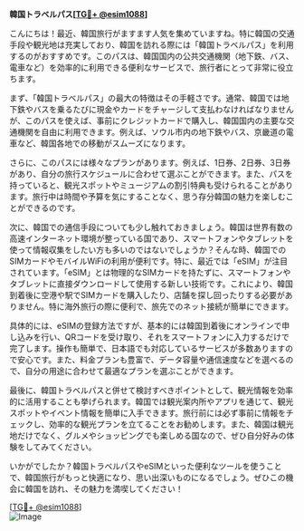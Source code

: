 **韓国トラベルパス[[TG💪+ @esim1088](https://t.me/s/esim1088)]**

こんにちは！最近、韓国旅行がますます人気を集めていますね。特に韓国の交通手段や観光地は充実しており、韓国を訪れる際には「韓国トラベルパス」を利用するのがおすすめです。このパスは、韓国国内の公共交通機関（地下鉄、バス、電車など）を効率的に利用できる便利なサービスで、旅行者にとって非常に役立ちます。

まず、「韓国トラベルパス」の最大の特徴はその手軽さです。通常、韓国では地下鉄やバスを乗るたびに現金やカードをチャージして支払わなければなりませんが、このパスを使えば、事前にクレジットカードで購入し、韓国国内の主要な交通機関を自由に利用できます。例えば、ソウル市内の地下鉄やバス、京畿道の電車など、韓国各地での移動がスムーズになります。

さらに、このパスには様々なプランがあります。例えば、1日券、2日券、3日券があり、自分の旅行スケジュールに合わせて選ぶことができます。また、パスを持っていると、観光スポットやミュージアムの割引特典も受けられることがあります。旅行中は時間や予算を気にすることなく、思う存分韓国の魅力を楽しむことができるのです。

次に、韓国での通信手段についても少し触れておきましょう。韓国は世界有数の高速インターネット環境が整っている国であり、スマートフォンやタブレットを使って情報収集をしたい方も多いのではないでしょうか？そんな時、韓国でのSIMカードやモバイルWiFiの利用が便利です。特に、最近では「eSIM」が注目されています。「eSIM」とは物理的なSIMカードを持たずに、スマートフォンやタブレットに直接ダウンロードして使用する新しい技術です。これにより、韓国到着後に空港や駅でSIMカードを購入したり、店舗を探し回ったりする必要がありません。特に海外旅行の際に便利で、旅先でのネット接続が簡単にできます。

具体的には、eSIMの登録方法ですが、基本的には韓国到着後にオンラインで申し込みを行い、QRコードを受け取り、それをスマートフォンに入力するだけで完了します。操作も簡単で、日本語でも対応しているサービスが多数ありますので安心です。また、料金プランも豊富で、データ容量や通信速度などを選べるので、自分の用途に合わせて最適なプランを選ぶことができます。

最後に、韓国トラベルパスと併せて検討すべきポイントとして、観光情報を効率的に活用することも挙げられます。韓国では観光案内所やアプリを通じて、観光スポットやイベント情報を簡単に入手できます。旅行前には必ず事前に情報をチェックし、効率的な観光プランを立てることをお勧めします。また、韓国は観光地だけでなく、グルメやショッピングでも楽しめる国なので、ぜひ自分好みの体験をしてみてください。

いかがでしたか？韓国トラベルパスやeSIMといった便利なツールを使うことで、韓国旅行がもっと快適になり、思い出深いものになるでしょう。ぜひこの機会に韓国を訪れ、その魅力を満喫してください！

[[TG💪+ @esim1088](https://t.me/s/esim1088)]  
![Image](https://i.postimg.cc/Y0z9fWf4/image.png)